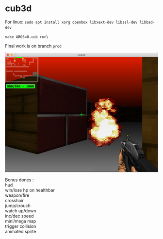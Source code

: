 # cub3d

For linux: 
`sudo apt install
  xorg openbox
  libxext-dev
  libssl-dev
  libbsd-dev`

`make ARGS=0.cub run`\

Final work is on branch `prod`

![cub3d](https://raw.githubusercontent.com/untel/cub3d/master/pics/demo.png)

Bonus dones :<br/>
hud<br/>
win/lose hp on healthbar<br/>
weapon/fire<br/>
crosshair<br/>
jump/crouch<br/>
watch up/down\
inc/dec speed\
mini/mega map\
trigger collision\
animated sprite
